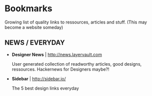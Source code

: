 # Bookmarks
Growing list of quality links to ressources, articles and stuff. (This may become a website someday)

## NEWS / EVERYDAY

+ **Designer News** | http://news.layervault.com

   User generated collection of readworthy articles, good designs, ressources. Hackernews for Designers maybe?!

+ **Sidebar** | http://sidebar.io/

   The 5 best design links everyday
   
